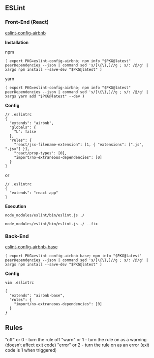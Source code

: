 ## ESLint

### Front-End (React)

[eslint-config-airbnb](https://github.com/airbnb/javascript/tree/master/packages/eslint-config-airbnb)

**Installation**

npm

`(
  export PKG=eslint-config-airbnb;
  npm info "$PKG@latest" peerDependencies --json | command sed 's/[\{\},]//g ; s/: /@/g' | xargs npm install --save-dev "$PKG@latest"
)`

yarn

`(
  export PKG=eslint-config-airbnb;
  npm info "$PKG@latest" peerDependencies --json | command sed 's/[\{\},]//g ; s/: /@/g' | xargs yarn add "$PKG@latest" --dev
)`

**Config**

```
// .eslintrc
{
  "extends": "airbnb",
  "globals": {
    "L": false
  },
  "rules": {
    "react/jsx-filename-extension": [1, { "extensions": [".js", ".jsx"] }],
    "react/prop-types": [0],
    "import/no-extraneous-dependencies": [0]
  }
}
```

or

```
// .eslintrc
{
  "extends": "react-app"
}
```

**Execution**

`node_modules/eslint/bin/eslint.js ./`

`node_modules/eslint/bin/eslint.js ./ --fix`

### Back-End

[eslint-config-airbnb-base](https://npmjs.com/eslint-config-airbnb-base)

`(
  export PKG=eslint-config-airbnb-base;
  npm info "$PKG@latest" peerDependencies --json | command sed 's/[\{\},]//g ; s/: /@/g' | xargs npm install --save-dev "$PKG@latest"
)`

**Config**

`vim .eslintrc`

```
{
  "extends": "airbnb-base",
  "rules": {
    "import/no-extraneous-dependencies": [0]
  }
}
```

## Rules

"off" or 0 - turn the rule off
"warn" or 1 - turn the rule on as a warning (doesn’t affect exit code)
"error" or 2 - turn the rule on as an error (exit code is 1 when triggered)
